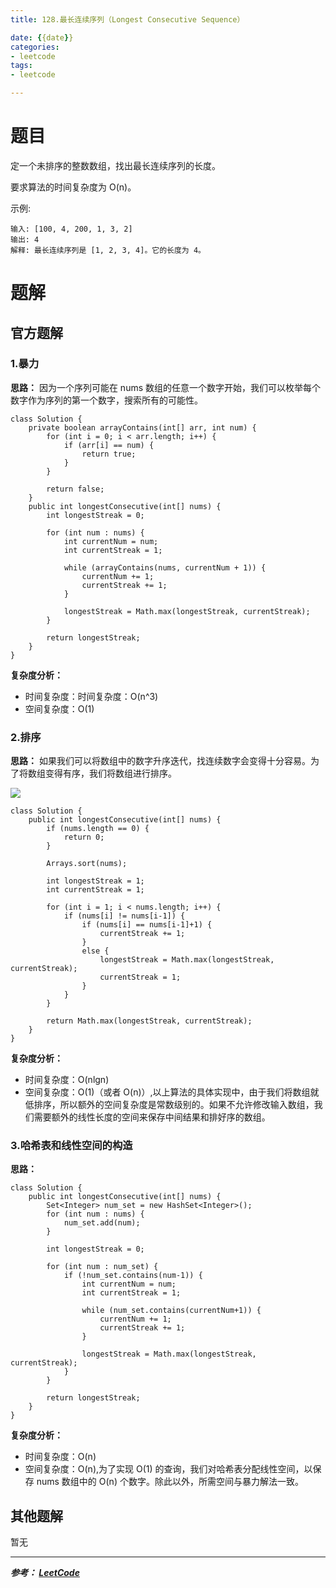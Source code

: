 ```yaml
---
title: 128.最长连续序列（Longest Consecutive Sequence）

date: {{date}}
categories:
- leetcode
tags:
- leetcode

---
```

# 题目
定一个未排序的整数数组，找出最长连续序列的长度。

要求算法的时间复杂度为 O(n)。

示例:
```
输入: [100, 4, 200, 1, 3, 2]
输出: 4
解释: 最长连续序列是 [1, 2, 3, 4]。它的长度为 4。
```


# 题解

## 官方题解
### 1.暴力
**思路：**
因为一个序列可能在 nums 数组的任意一个数字开始，我们可以枚举每个数字作为序列的第一个数字，搜索所有的可能性。

```
class Solution {
    private boolean arrayContains(int[] arr, int num) {
        for (int i = 0; i < arr.length; i++) {
            if (arr[i] == num) {
                return true;
            }
        }

        return false;
    }
    public int longestConsecutive(int[] nums) {
        int longestStreak = 0;

        for (int num : nums) {
            int currentNum = num;
            int currentStreak = 1;

            while (arrayContains(nums, currentNum + 1)) {
                currentNum += 1;
                currentStreak += 1;
            }

            longestStreak = Math.max(longestStreak, currentStreak);
        }

        return longestStreak;
    }
}
```
**复杂度分析：**
- 时间复杂度：时间复杂度：O(n^3)
- 空间复杂度：O(1)

### 2.排序
**思路：**
如果我们可以将数组中的数字升序迭代，找连续数字会变得十分容易。为了将数组变得有序，我们将数组进行排序。

![](https://pic.leetcode-cn.com/48009532da24bc193697651f29266dee2c09f9fb4d9404846525ca2d4ff33cd8-image.png)

```
class Solution {
    public int longestConsecutive(int[] nums) {
        if (nums.length == 0) {
            return 0;
        }

        Arrays.sort(nums);

        int longestStreak = 1;
        int currentStreak = 1;

        for (int i = 1; i < nums.length; i++) {
            if (nums[i] != nums[i-1]) {
                if (nums[i] == nums[i-1]+1) {
                    currentStreak += 1;
                }
                else {
                    longestStreak = Math.max(longestStreak, currentStreak);
                    currentStreak = 1;
                }
            }
        }

        return Math.max(longestStreak, currentStreak);
    }
}
```
**复杂度分析：**
- 时间复杂度：O(nlgn)
- 空间复杂度：O(1)（或者 O(n)）,以上算法的具体实现中，由于我们将数组就低排序，所以额外的空间复杂度是常数级别的。如果不允许修改输入数组，我们需要额外的线性长度的空间来保存中间结果和排好序的数组。


### 3.哈希表和线性空间的构造
**思路：**


```
class Solution {
    public int longestConsecutive(int[] nums) {
        Set<Integer> num_set = new HashSet<Integer>();
        for (int num : nums) {
            num_set.add(num);
        }

        int longestStreak = 0;

        for (int num : num_set) {
            if (!num_set.contains(num-1)) {
                int currentNum = num;
                int currentStreak = 1;

                while (num_set.contains(currentNum+1)) {
                    currentNum += 1;
                    currentStreak += 1;
                }

                longestStreak = Math.max(longestStreak, currentStreak);
            }
        }

        return longestStreak;
    }
}
```
**复杂度分析：**
- 时间复杂度：O(n)
- 空间复杂度：O(n),为了实现 O(1) 的查询，我们对哈希表分配线性空间，以保存 nums 数组中的 O(n) 个数字。除此以外，所需空间与暴力解法一致。


## 其他题解
暂无


---
***参考：
[LeetCode](https://leetcode-cn.com/problems/longest-consecutive-sequence/solution/zui-chang-lian-xu-xu-lie-by-leetcode/)***
